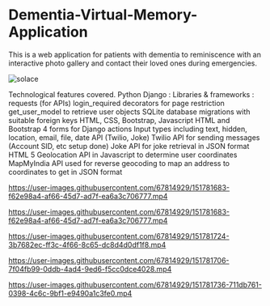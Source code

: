 # Dementia-Virtual-Memory-Application

This is a web application for patients with dementia to reminiscence with an interactive photo gallery and contact their loved ones during emergencies.

![solace](https://user-images.githubusercontent.com/67814929/149368595-204bb542-cdc0-4c09-af6f-5a96177edf02.png)

Technological features covered.
Python Django :
Libraries & frameworks : 
requests (for APIs)
login_required decorators for page restriction
get_user_model to retrieve user objects
SQLite database migrations with suitable foreign keys
HTML, CSS, Bootstrap, Javascript
HTML and Bootstrap 4 forms for Django actions
Input types including text, hidden, location, email, file, date
API (Twilio, Joke)
Twilio API for sending messages (Account SID, etc setup done)
Joke API for joke retrieval in JSON format
HTML 5 Geolocation API in Javascript to determine user coordinates
MapMyIndia API used for reverse geocoding to map an address to coordinates to get in JSON format

https://user-images.githubusercontent.com/67814929/151781683-f62e98a4-af66-45d7-ad7f-ea6a3c706777.mp4

https://user-images.githubusercontent.com/67814929/151781683-f62e98a4-af66-45d7-ad7f-ea6a3c706777.mp4

https://user-images.githubusercontent.com/67814929/151781724-3b7682ec-ff3c-4f66-8c65-dc8d4d0df1f8.mp4

https://user-images.githubusercontent.com/67814929/151781706-7f04fb99-0ddb-4ad4-9ed6-f5cc0dce4028.mp4

https://user-images.githubusercontent.com/67814929/151781736-711db761-0398-4c6c-9bf1-e9490a1c3fe0.mp4


